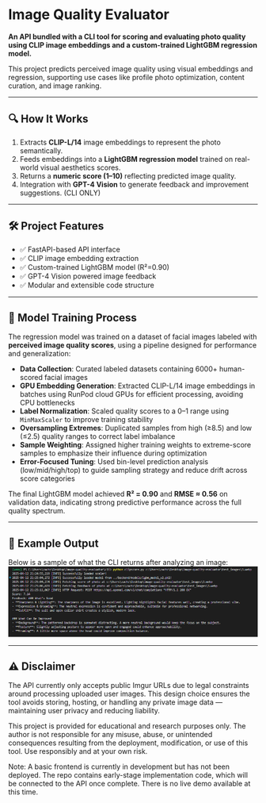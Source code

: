 # Image Quality Evaluator

**An API bundled with a CLI tool for scoring and evaluating photo quality using CLIP image embeddings and a custom-trained LightGBM regression model.**

This project predicts perceived image quality using visual embeddings and regression, supporting use cases like profile photo optimization, content curation, and image ranking.

---

## 🔍 How It Works

1. Extracts **CLIP-L/14** image embeddings to represent the photo semantically.
2. Feeds embeddings into a **LightGBM regression model** trained on real-world visual aesthetics scores.
3. Returns a **numeric score (1–10)** reflecting predicted image quality.
4. Integration with **GPT-4 Vision** to generate feedback and improvement suggestions. (CLI ONLY)

---

## 🛠️ Project Features

- ✅ FastAPI-based API interface
- ✅ CLIP image embedding extraction
- ✅ Custom-trained LightGBM model (R²=0.90)
- ✅ GPT-4 Vision powered image feedback
- ✅ Modular and extensible code structure

---

## 🧠 Model Training Process

The regression model was trained on a dataset of facial images labeled with **perceived image quality scores**, using a pipeline designed for performance and generalization:

- **Data Collection**: Curated labeled datasets containing 6000+ human-scored facial images
- **GPU Embedding Generation**: Extracted CLIP-L/14 image embeddings in batches using RunPod cloud GPUs for efficient processing, avoiding CPU bottlenecks
- **Label Normalization**: Scaled quality scores to a 0–1 range using `MinMaxScaler` to improve training stability
- **Oversampling Extremes**: Duplicated samples from high (≥8.5) and low (≤2.5) quality ranges to correct label imbalance
- **Sample Weighting**: Assigned higher training weights to extreme-score samples to emphasize their influence during optimization
- **Error-Focused Tuning**: Used bin-level prediction analysis (low/mid/high/top) to guide sampling strategy and reduce drift across score categories

The final LightGBM model achieved **R² = 0.90** and **RMSE ≈ 0.56** on validation data, indicating strong predictive performance across the full quality spectrum.

---

## 📸 Example Output

Below is a sample of what the CLI returns after analyzing an image:
![Image](readme_image.png)

---

## ⚠️ Disclaimer

The API currently only accepts public Imgur URLs due to legal constraints around processing uploaded user images. This design choice ensures the tool avoids storing, hosting, or handling any private image data — maintaining user privacy and reducing liability.

This project is provided for educational and research purposes only. The author is not responsible for any misuse, abuse, or unintended consequences resulting from the deployment, modification, or use of this tool. Use responsibly and at your own risk.

Note: A basic frontend is currently in development but has not been deployed. The repo contains early-stage implementation code, which will be connected to the API once complete. There is no live demo available at this time.


